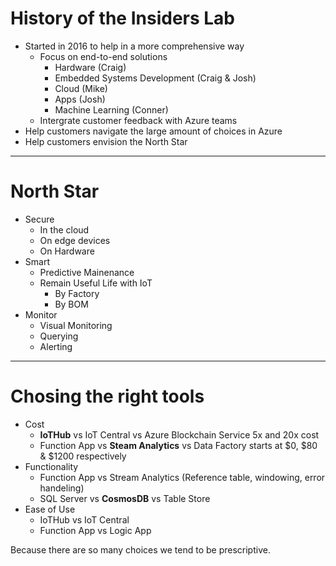 # History of the Insiders Lab
* Started in 2016 to help in a more comprehensive way
  * Focus on end-to-end solutions
    * Hardware (Craig)
    * Embedded Systems Development (Craig & Josh)
    * Cloud (Mike)
    * Apps (Josh)
    * Machine Learning (Conner)
  * Intergrate customer feedback with Azure teams
* Help customers navigate the large amount of choices in Azure
* Help customers envision the North Star 

---

# North Star
* Secure 
  * In the cloud
  * On edge devices
  * On Hardware
* Smart 
  * Predictive Mainenance
  * Remain Useful Life with IoT
    * By Factory
    * By BOM
* Monitor 
  * Visual Monitoring
  * Querying
  * Alerting 

---

# Chosing the right tools
* Cost 
  * **IoTHub** vs IoT Central vs Azure Blockchain Service  5x and 20x cost
  * Function App vs **Steam Analytics** vs Data Factory starts at $0, $80 & $1200 respectively
* Functionality 
  * Function App vs Stream Analytics (Reference table, windowing, error handeling)
  * SQL Server vs **CosmosDB** vs Table Store
* Ease of Use  
  * IoTHub vs IoT Central
  * Function App vs Logic App 

Because there are so many choices we tend to be prescriptive.

 
